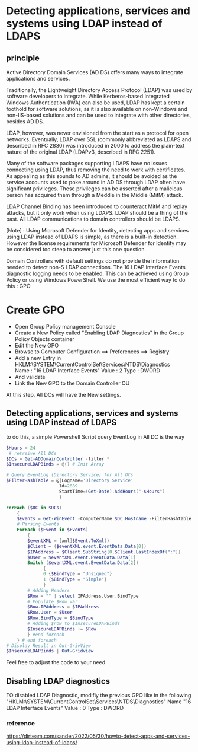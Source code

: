 # Detecting applications, services and systems using LDAP instead of LDAPS

## principle
Active Directory Domain Services (AD DS) offers many ways to integrate applications and services.

Traditionally, the Lightweight Directory Access Protocol (LDAP) was used by software developers to integrate. While Kerberos-based Integrated Windows Authentication (IWA) can also be used, LDAP has kept a certain foothold for software solutions, as it is also available on non-Windows and non-IIS-based solutions and can be used to integrate with other directories, besides AD DS.

LDAP, however, was never envisioned from the start as a protocol for open networks. Eventually, LDAP over SSL (commonly abbreviated as LDAPS and described in RFC 2830) was introduced in 2000 to address the plain-text nature of the original LDAP (LDAPv3, described in RFC 2251).

Many of the software packages supporting LDAPS have no issues connecting using LDAP, thus removing the need to work with certificates. As appealing as this sounds to AD admins, it should be avoided as the service accounts used to poke around in AD DS through LDAP often have significant privileges. These privileges can be asserted after a malicious person has acquired them through a Meddle in the Middle (MitM) attack.

LDAP Channel Binding has been introduced to counteract MitM and replay attacks, but it only work when using LDAPS. LDAP should be a thing of the past. All LDAP communications to domain controllers should be LDAPS.


[Note] : Using Microsoft Defender for Identity, detecting apps and services using LDAP instead of LDAPS is simple, as there is a built-in detection. However the license requirements for Microsoft Defender for Identity may be considered too steep to answer just this one question.

Domain Controllers with default settings do not provide the information needed to detect non-S LDAP connections. The 16 LDAP Interface Events diagnostic logging needs to be enabled. This can be achieved using Group Policy or using Windows PowerShell. We use the most efficient way to do this : GPO



# Create GPO
- Open Group Policy management Console
- Create a New Policy called "Enabling LDAP Diagnostics" in the Group Policy Objects container
- Edit the New GPO
-  Browse to Computer Configuration ==> Preferences ==> Registry
- Add a new Entry in HKLM:\SYSTEM\CurrentControlSet\Services\NTDS\Diagnostics\
Name : "16 LDAP Interface Events" 
Value : 2 
Type : DWORD
- And validate
- Link the New GPO to the Domain Controller OU

At this step, All DCs will have the New settings. 

## Detecting applications, services and systems using LDAP instead of LDAPS
to do this, a simple Powershell Script query EventLog in All DC is the way 

````Powershell 
$Hours = 24
 # retreive All DCs
$DCs = Get-ADDomainController -filter *
$InsecureLDAPBinds = @() # Init Array

# Query EventLog (Directory Service) for All DCs
$FilterHashTable = @{Logname='Directory Service'
                    Id=2889
                    StartTime=(Get-Date).AddHours("-$Hours")
                    }

ForEach ($DC in $DCs) 
    {
    $Events = Get-WinEvent -ComputerName $DC.Hostname -FilterHashtable @FilterHashTable | Out-null # Out-Null is only to avoid Console display
    # Parsing Events
    ForEach ($Event in $Events) 
        {
        $eventXML = [xml]$Event.ToXml()
        $Client = ($eventXML.event.EventData.Data[0])
        $IPAddress = $Client.SubString(0,$Client.LastIndexOf(":"))
        $User = $eventXML.event.EventData.Data[1]
        Switch ($eventXML.event.EventData.Data[2])
              {
              0 {$BindType = "Unsigned"}
              1 {$BindType = "Simple"}
              }
        # Adding Headers
        $Row = "" | select IPAddress,User,BindType
        # Populate $Row var
        $Row.IPAddress = $IPAddress
        $Row.User = $User
        $Row.BindType = $BindType
        # Adding $row to $InsecureLDAPBinds 
        $InsecureLDAPBinds += $Row
        } #end foreach
    } # end foreach
# Display Result in Out-GrivView
$InsecureLDAPBinds | Out-Gridview 
````
Feel free to adjust the code to your need


## Disabling LDAP diagnostics
TO disabled LDAP Diagnostic, modifiy the previous GPO like in the following "HKLM:\SYSTEM\CurrentControlSet\Services\NTDS\Diagnostics\" 
Name "16 LDAP Interface Events" 
Value : 0 
Type : DWORD



### reference
https://dirteam.com/sander/2022/05/30/howto-detect-apps-and-services-using-ldap-instead-of-ldaps/



